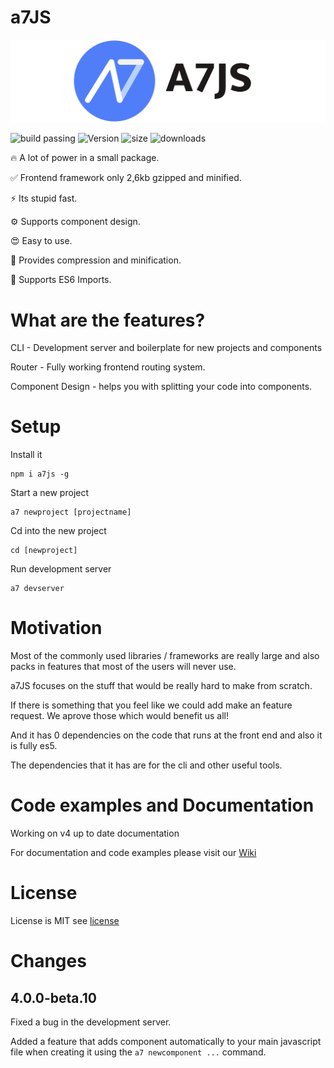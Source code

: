 
# a7JS

![a7JS](./designs/banner.png)

![build passing](https://img.shields.io/badge/build-passing-success)
![Version](https://img.shields.io/npm/v/a7js)
![size](https://img.shields.io/badge/Size-3kb-success)
![downloads](https://img.shields.io/npm/dy/a7js)

🔥 A lot of power in a small package.

✅ Frontend framework only 2,6kb gzipped and minified.

⚡ Its stupid fast.

⚙️ Supports component design.

😍 Easy to use.

🚀 Provides compression and minification.

👑 Supports ES6 Imports.

# What are the features?

CLI - Development server and boilerplate for new projects and components

Router - Fully working frontend routing system.

Component Design - helps you with splitting your code into components.

# Setup

Install it

```shell
npm i a7js -g
```

Start a new project

```shell
a7 newproject [projectname]
```

Cd into the new project

```shell
cd [newproject]
```

Run development server

```shell
a7 devserver
```

# Motivation

Most of the commonly used libraries / frameworks are really large and also packs in features that most of the users will never use.

a7JS focuses on the stuff that would be really hard to make from scratch.

If there is something that you feel like we could add make an feature request. We aprove those which would benefit us all!

And it has 0 dependencies on the code that runs at the front end and also it is fully es5.

The dependencies that it has are for the cli and other useful tools.

# Code examples and Documentation

Working on v4 up to date documentation

For documentation and code examples please visit our [Wiki](https://github.com/anton7r/a7JS/wiki)

# License

License is MIT see [license](https://github.com/anton7r/a7JS/blob/master/LICENSE)

# Changes

## 4.0.0-beta.10

Fixed a bug in the development server.

Added a feature that adds component automatically to your main javascript file when creating it using the `a7 newcomponent ...` command.
